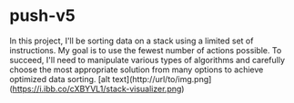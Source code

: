 # push-v5
In this project, I'll be sorting data on a stack using a limited set of instructions. My goal is to use the fewest number of actions possible. To succeed, I'll need to manipulate various types of algorithms and carefully choose the most appropriate solution from many options to achieve optimized data sorting.
[alt text](http://url/to/img.png](https://i.ibb.co/cXBYVL1/stack-visualizer.png)
